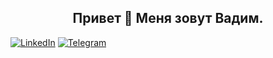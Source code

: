<h2 align="center"> Привет 👋 Меня зовут Вадим.</h2>

[![LinkedIn](https://img.shields.io/badge/LinkedIn-0077B5?style=for-the-badge&logo=linkedin&logoColor=white)](https://www.linkedin.com/in/vadim-galyuk/)
[![Telegram](https://img.shields.io/badge/Telegram-2CA5E0?style=for-the-badge&logo=telegram&logoColor=white)](https://t.me/alleyesonmemfk)

<!-- ### 👋 -->
<!-- 
![](http://github-profile-summary-cards.vercel.app/api/cards/profile-details?username=alleyesonmemfk&theme=apprentice)

[![LeetCode user alleyesonmemfk](https://img.shields.io/badge/dynamic/json?style=for-the-badge&labelColor=black&color=%23ffa116&label=Solved&query=solvedOverTotal&url=https%3A%2F%2Fleetcode-badge.vercel.app%2Fapi%2Fusers%2Falleyesonmemfk&logo=leetcode&logoColor=yellow)](https://leetcode.com/alleyesonmemfk/) -->

<!--
**alleyesonmemfk/alleyesonmemfk** is a ✨ _special_ ✨ repository because its `README.md` (this file) appears on your GitHub profile.

Here are some ideas to get you started:

- 🔭 I’m currently working on ...
- 🌱 I’m currently learning ...
- 👯 I’m looking to collaborate on ...
- 🤔 I’m looking for help with ...
- 💬 Ask me about ...
- 📫 How to reach me: ...
- 😄 Pronouns: ...
- ⚡ Fun fact: ...
-->
